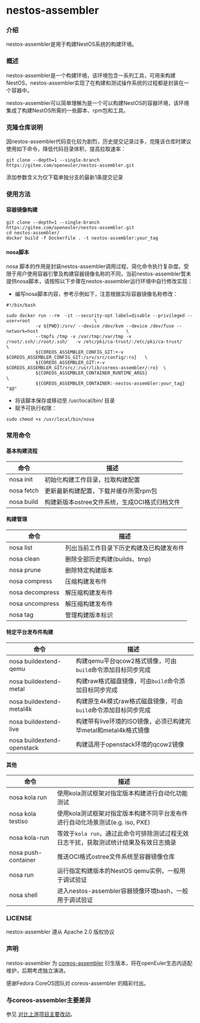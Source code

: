 # nestos-assembler

### 介绍
nestos-assembler是用于构建NestOS系统的构建环境。

### 概述
nestos-assembler是一个构建环境，该环境包含一系列工具，可用来构建NestOS，nestos-assembler实现了在构建和测试操作系统的过程都是封装在一个容器中。

nestos-assembler可以简单理解为是一个可以构建NestOS的容器环境，该环境集成了构建NestOS所需的一些脚本、rpm包和工具。

### 克隆仓库说明
因nestos-assembler代码变化较为剧烈，历史提交记录过多，克隆该仓库时建议使用如下命令，降低代码目录体积，提高拉取速率：
```
git clone --depth=1 --single-branch https://gitee.com/openeuler/nestos-assembler.git
```
添加参数含义为仅下载单独分支的最新1条提交记录

### 使用方法

#### 容器镜像构建
```
git clone --depth=1 --single-branch https://gitee.com/openeuler/nestos-assembler.git
cd nestos-assembler/
docker build -f Dockerfile . -t nestos-assembler:your_tag
```
#### nosa脚本
nosa 脚本的作用是封装nestos-assembler调用过程，简化命令执行复杂度。受限于用户使用容器引擎及构建容器镜像名称的不同，当前nestos-assembler暂未提供nosa脚本，请按照以下步骤在nestos-assembler运行环境中自行修改实现：
- 编写nosa脚本内容，参考示例如下，注意根据实际容器镜像名称修改：
```
#!/bin/bash

sudo docker run --rm  -it --security-opt label=disable --privileged --user=root                        \
           -v ${PWD}:/srv/ --device /dev/kvm --device /dev/fuse --network=host                                 \
           --tmpfs /tmp -v /var/tmp:/var/tmp -v /root/.ssh/:/root/.ssh/   -v /etc/pki/ca-trust/:/etc/pki/ca-trust/                                        \
           ${COREOS_ASSEMBLER_CONFIG_GIT:+-v $COREOS_ASSEMBLER_CONFIG_GIT:/srv/src/config/:ro}   \
           ${COREOS_ASSEMBLER_GIT:+-v $COREOS_ASSEMBLER_GIT/src/:/usr/lib/coreos-assembler/:ro}  \
           ${COREOS_ASSEMBLER_CONTAINER_RUNTIME_ARGS}                                            \
           ${COREOS_ASSEMBLER_CONTAINER:-nestos-assembler:your_tag} "$@"
```
- 将该脚本保存或移动至 /usr/local/bin/ 目录
- 赋予可执行权限：
```
sudo chmod +x /usr/local/bin/nosa
```

### 常用命令
#### 基本构建流程
|  命令   |   描述  |
| --- | --- |
| nosa init  |  初始化构建工作目录，拉取构建配置   |
| nosa fetch  |  更新最新构建配置，下载并缓存所需rpm包   |
| nosa build  |  构建新版本ostree文件系统，生成OCI格式归档文件  |

#### 构建管理
|  命令   |   描述  |
| --- | --- |
| nosa list  |  列出当前工作目录下历史构建及已构建发布件   |
| nosa clean  |  删除全部历史构建(builds、tmp)   |
| nosa prune  |  删除特定构建版本 |
| nosa compress | 压缩构建发布件 |
| nosa decompress | 解压缩构建发布件 |
| nosa uncompress | 解压缩构建发布件 |
| nosa tag | 管理构建版本标识 |

#### 特定平台发布件构建
|  命令   |   描述  |
| --- | --- |
| nosa buildextend-qemu| 构建qemu平台qcow2格式镜像，可由`build`命令添加目标同步完成 |
| nosa buildextend-metal| 构建raw格式磁盘镜像，可由`build`命令添加目标同步完成 |
| nosa buildextend-metal4k| 构建原生4k模式raw格式磁盘镜像，可由`build`命令添加目标同步完成 |
| nosa buildextend-live| 构建带有live环境的ISO镜像，必须已构建完毕metal和metal4k格式镜像 |
| nosa buildextend-openstack| 构建适用于openstack环境的qcow2镜像 |

#### 其他
|  命令   |   描述  |
| --- | --- |
| nosa kola run | 使用kola测试框架对指定版本构建进行自动化功能测试 |
| nosa kola testiso |使用kola测试框架对指定版本构建不同平台发布件进行自动化场景测试(e.g. iso, PXE)|
| nosa kola-run | 等效于`kola run`，通过此命令可排除测试过程无效日志干扰，获取测试统计结果及有效日志摘录|
| nosa push-container | 推送OCI格式ostree文件系统至容器镜像仓库 |
| nosa run | 运行指定构建版本的NestOS qemu实例，一般用于调试验证 |
| nosa shell | 进入nestos-assembler容器镜像环境bash，一般用于调试验证 |

### LICENSE

nestos-assembler 遵从 Apache 2.0 版权协议

### 声明

nestos-assembler 为 [coreos-assembler](https://github.com/coreos/coreos-assembler) 衍生版本，将在openEuler生态内适配维护，后期考虑独立演进。

感谢Fedora CoreOS团队对 coreos-assembler 的精彩付出。

### 与coreos-assembler主要差异

参见 [对比上游项目主要改动](./docs/changelog-compared-with-upstream.md)。
